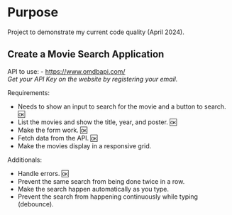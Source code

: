 # Purpose 
Project to demonstrate my current code quality (April 2024).

## Create a Movie Search Application
API to use: - https://www.omdbapi.com/  
_Get your API Key on the website by registering your email._

Requirements:

- Needs to show an input to search for the movie and a button to search. 🆗
- List the movies and show the title, year, and poster. 🆗
- Make the form work. 🆗
- Fetch data from the API. 🆗
- Make the movies display in a responsive grid.

Additionals:
- Handle errors. 🆗
- Prevent the same search from being done twice in a row.
- Make the search happen automatically as you type.
- Prevent the search from happening continuously while typing (debounce).